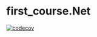 # first_course.Net
[![codecov](https://codecov.io/gh/TimSon777/first_course.Net/branch/2k-420/graph/badge.svg?token=HPK2TNIJ2X)](https://codecov.io/gh/TimSon777/first_course.Net)
